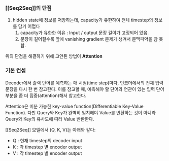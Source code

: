 ### [[Seq2Seq]]의 단점
1. hidden state에 정보를 저장하는데, capacity가 유한하여 전체 timestep의 정보를 담기 어렵다
	1. capacity가 유한한 이유 : Input / output 문장 길이가 고정되어 있음.
	2. 문장이 길어질수록 앞에 vanishing gradient 문제가 생겨서 문맥파악을 참 못함.

위의 단점을 해결하기 위해 고안된 방법이 **Attention**

### 기본 컨셉
Decoder에서 출력 단어를 예측하는 매 시점(time step)마다, 인코더에서의 전체 입력 문장을 다시 한 번 참고한다. 이를 참고할 때, 예측해야 할 단어와 연관이 있는 입력 단어 부분을 좀 더 집중(attention)해서 참고한다.

Attention은 미분 가능한 key-value function(Differentiable Key-Value Function). 다만 Query와 Key가 완벽히 일치해야 Value를 반환하는 것이 아니라 Query와 Key의 유사도에 따라 Value 반환한다.

[[Seq2Seq]] 모델에서 (Q, K, V)는 아래와 같다:
- Q : 현재 timestep의 decoder input
- K : 각 timestep 별 encoder output
- V : 각 timestep 별 encoder output

